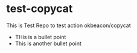 # test-copycat

This is Test Repo to test action okbeacon/copycat
- THis is a bullet point
- This is another bullet point

